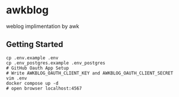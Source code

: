 # awkblog

weblog implimentation by awk

## Getting Started

```shell
cp .env.example .env
cp .env_postgres.example .env_postgres
# GitHub Oauth App Setup
# Write AWKBLOG_OAUTH_CLIENT_KEY and AWKBLOG_OAUTH_CLIENT_SECRET
vim .env
docker compose up -d
# open browser localhost:4567
```
